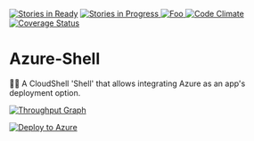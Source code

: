 [![Stories in Ready](https://badge.waffle.io/QualiSystems/Azure-Shell.svg?label=ready&title=Ready)](http://waffle.io/QualiSystems/Azure-Shell) [![Stories in Progress](https://badge.waffle.io/QualiSystems/Azure-Shell.svg?label=in%20progress&title=In%20Progress)](http://waffle.io/QualiSystems/Azure-Shell)[ ![Foo](https://qualisystems.getbadges.io/shield/company/qualisystems) ](https://getbadges.io) [![Code Climate](https://codeclimate.com/github/QualiSystems/Azure-Shell/badges/gpa.svg)](https://codeclimate.com/github/QualiSystems/Azure-Shell) [![Coverage Status](https://coveralls.io/repos/github/QualiSystems/Azure-Shell/badge.svg?branch=develop)](https://coveralls.io/github/QualiSystems/Azure-Shell?branch=develop)

# Azure-Shell
:small_blue_diamond::shell: A CloudShell 'Shell' that allows integrating Azure as an app's deployment option.

[![Throughput Graph](https://graphs.waffle.io/QualiSystems/Azure-Shell/throughput.svg)](https://waffle.io/QualiSystems/Azure-Shell/metrics/throughput)

[![Deploy to Azure](http://azuredeploy.net/deploybutton.png)](https://portal.azure.com/#create/Microsoft.Template/uri/https%3A%2F%2Fraw.githubusercontent.com%2FQualiSystems%2FAzure-Shell%2Ffeature%2Fgil_es_qs_combine%2Fdeployment_templates%2Fcentos_windows_vm_templates%2Fmain_template.json)
